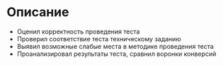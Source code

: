# Описание
- Оценил корректность проведения теста
- Проверил соответствие теста техническому заданию
- Выявил возможные слабые места в методике проведения теста
- Проанализировал результаты теста, сравнил воронки конверсий
